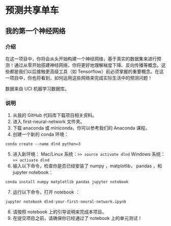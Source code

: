 # 预测共享单车

## 我的第一个神经网络
### 介绍

在这一项目中，你将会从头开始构建一个神经网络，基于真实的数据集来进行预测！通过从零开始搭建神经网络，你将更好地理解梯度下降、反向传播等概念。这些都是我们以后接触更高级工具（如 Tensorflow）前必须掌握的重要概念。在这一项目中，你也将看到，如何运用这些网络来完成实际生活中的预测问题！


数据来自 UCI 机器学习数据库。
### 说明

1. 从我的 GitHub 代码库下载项目相关资料。
2. 进入 first-neural-network 文件夹。
3. 下载 anaconda 或 miniconda，你可以参考我们的 Anaconda 课程。
4. 创建一个新的 conda 环境：

`conda create --name dlnd python=3`

5. 进入新环境：
Mac/Linux 系统：`>> source activate dlnd`
Windows 系统：`>> activate dlnd`
6. 输入以下命令，检查你是否已经安装了 numpy ，matplotlib， pandas ，和 jupyter notebook：

`conda install numpy matplotlib pandas jupyter notebook`

7. 运行以下命令，打开 notebook ：

`jupyter notebook dlnd-your-first-neural-network.ipynb`

8. 请按照 notebook 上的引导说明来完成本项目。
9. 在提交项目之前，请确保你已经通过了 notebook 上的单元测试！

